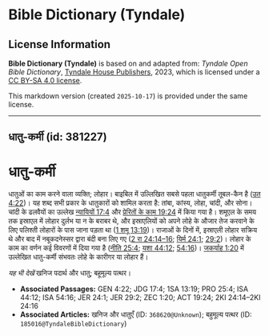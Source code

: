 # Bible Dictionary (Tyndale)

## License Information

**Bible Dictionary (Tyndale)** is based on and adapted from: _Tyndale Open Bible Dictionary_, [Tyndale House Publishers](https://tyndaleopenresources.com/), 2023, which is licensed under a [CC BY-SA 4.0 license](https://creativecommons.org/licenses/by-sa/4.0/legalcode.en).

This markdown version (created `2025-10-17`) is provided under the same license.



--------------------------------

## धातु-कर्मी (id: 381227)

धातु\-कर्मी
===========

धातुओं का काम करने वाला व्यक्ति; लोहार। बाइबिल में उल्लिखित सबसे पहला धातुकर्मी तूबल\-कैन है ([उत 4:22](https://ref.ly/Gen4:22))। यह शब्द सभी प्रकार के धातुकारों को शामिल करता है: तांबा, कांस्य, लोहा, चांदी, और सोना। चांदी के ढलवैयों का उल्लेख [न्यायियों 17:4](https://ref.ly/Judg17:4) और [प्रेरितों के काम 19:24](https://ref.ly/Acts19:24) में किया गया है। शमूएल के समय तक इस्राएल में लोहार दुर्लभ या न के बराबर थे, और इस्राएलियों को अपने लोहे के औजार तेज करवाने के लिए पलिश्ती लोहारों के पास जाना पड़ता था ([1 शमू 13:19](https://ref.ly/1Sam13:19))। राजाओं के दिनों में, इस्राएली लोहार सक्रिय थे और बाद में नबूकदनेस्सर द्वारा बंदी बना लिए गए ([2 रा 24:14–16](https://ref.ly/2Kgs24:14-2Kgs24:16); [यिर्म 24:1](https://ref.ly/Jer24:1); [29:2](https://ref.ly/Jer29:2))। लोहार के काम का वर्णन कई विवरणों में दिया गया है ([नीति 25:4](https://ref.ly/Prov25:4); [यशा 44:12](https://ref.ly/Isa44:12); [54:16](https://ref.ly/Isa54:16))। [जकर्याह 1:20](https://ref.ly/Zech1:20) में उल्लेखित धातु\-कर्मी संभवतः लोहे के कारीगर या लोहार हैं।

*यह भी देखें* खनिज पदार्थ और धातु; बहूमूल्य पत्थर।

* **Associated Passages:** GEN 4:22; JDG 17:4; 1SA 13:19; PRO 25:4; ISA 44:12; ISA 54:16; JER 24:1; JER 29:2; ZEC 1:20; ACT 19:24; 2KI 24:14–2KI 24:16
* **Associated Articles:** खनिज और धातुएँ (ID: `368620@Unknown`); बहुमूल्य पत्थर (ID: `185016@TyndaleBibleDictionary`)

